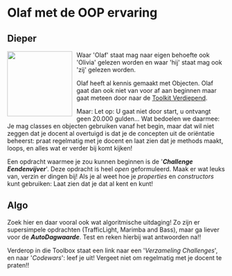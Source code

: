 # Olaf met de OOP ervaring

## Dieper
<img style="float: left; padding-right: 10px;" width="150" src="https://stasemsoft.github.io/softwarematerial/docs/personas/figures/olaf-small.png">Waar 'Olaf' staat mag naar eigen behoefte ook 'Olivia' gelezen worden en waar 'hij' staat mag ook 'zij' gelezen worden. 

Olaf heeft al kennis gemaakt met Objecten. Olaf gaat dan ook niet van voor af aan beginnen maar gaat meteen door naar de [Toolkit Verdiepend](../objects/). 

Maar: Let op: U gaat niet door start, u ontvangt geen 20.000 gulden... Wat bedoelen we daarmee: Je mag classes en objecten gebruiken vanaf het begin, maar dat wil niet zeggen dat je docent al overtuigd is dat je de concepten uit de oriëntatie beheerst: praat regelmatig met je docent en laat zien dat je methods maakt, loops, en alles wat er verder bij komt kijken! 

Een opdracht waarmee je zou kunnen beginnen is de '***Challenge Eendenvijver***'. Deze opdracht is heel *open* geformuleerd. Maak er wat leuks van, verzin er dingen bij! Als je al weet hoe je *properties* en *constructors* kunt gebruiken: Laat zien dat je dat al kent en kunt! 

## Algo

Zoek hier en daar vooral ook wat algoritmische uitdaging! 
Zo zijn er supersimpele opdrachten (TrafficLight, Marimba and Bass), maar ga liever voor de ***AutoDagwaarde***. Test en reken hierbij wat antwoorden na!! 

Verderop in die Toolbox staat een link naar een '*Verzameling Challenges*', en naar '*Codewars*': leef je uit! Vergeet niet om regelmatig met je docent te praten!! 











